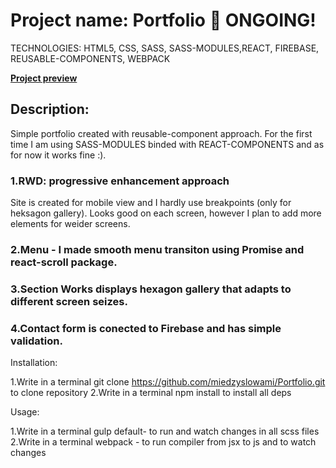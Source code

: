 # Project name: Portfolio :baby: ONGOING!

TECHNOLOGIES: HTML5, CSS, SASS, SASS-MODULES,REACT, FIREBASE, REUSABLE-COMPONENTS, WEBPACK

**[Project preview](https://miedzyslowami.github.io/Portfolio/)**

## **Description:**  
Simple portfolio created with reusable-component approach. For the first time I am using SASS-MODULES binded with REACT-COMPONENTS and as for now it works fine :).

### **1.RWD: progressive enhancement approach**
Site is created for mobile view and I hardly use breakpoints (only for heksagon gallery). Looks good on each screen, however I plan to add more elements for weider screens.

### **2.Menu - I made smooth menu transiton using Promise and react-scroll package.**

### **3.Section Works displays hexagon gallery that adapts to different screen seizes.**

### **4.Contact form is conected to Firebase and has simple validation.**

Installation:

1.Write in a terminal git clone https://github.com/miedzyslowami/Portfolio.git to clone repository 2.Write in a terminal npm install to install all deps

Usage:

1.Write in a terminal gulp default- to run and watch changes in all scss files 2.Write in a terminal webpack - to run compiler from jsx to js and to watch changes
